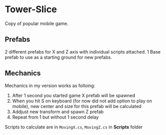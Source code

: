# Tower-Slice

Copy of popular mobile game.

## Prefabs


2 different prefabs for X and Z axis with individual scripts attached.
1 Base prefab to use as a starting ground for new prefabs.

## Mechanics 

Mechanics in my version works as folloing:
1. After 1 second you started game X prefab will be spawned
2. When you hit S on keyboard (for now did not add option to play on mobile), new center and size for this prefab will be calculated
3. Addjust new transform and spawn Z prefab
4. Repeat from 1 but without 1 second delay

Scripts to calculate are in ```MovingX.cs```, ```MovingZ.cs``` in __Scripts__ folder

